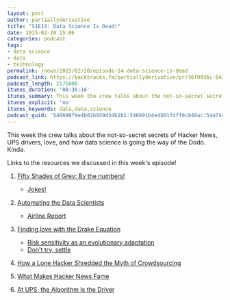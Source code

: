 ```yaml
---
layout: post
author: partiallyderivative
title: "S1E14: Data Science Is Dead!"
date: 2015-02-20 15:06
categories: podcast
tags:
- data science
- data
- technology
permalink: /news/2015/02/20/episode-14-data-science-is-dead
podcast_link: https://backtracks.fm/partiallyderivative/pr/36f9936c-843f-11e7-86c7-0e84392478bc/partially_derivative_episode_14.mp3?s=1
podcast_length: 2175000
itunes_duration: '00:36:16'
itunes_summary: This week the crew talks about the not-so-secret secrets of Hacker News and more!
itunes_explicit: 'no'
itunes_keywords: data,data,science
podcast_guid: '546690f9e4b02b939d34b2b1:546691b4e4b01fdff0c848ac:54e74a88e4b05bee39f7c513'
---
```


This week the crew talks about the not-so-secret secrets of Hacker News,
UPS drivers, love, and how data science is going the way of the Dodo.
Kinda.

<div id="backtracks-player" data-bt-embed="https://player.backtracks.fm/partiallyderivative/partially-derivative/m/s1e14-data-science-is-dead" data-bt-theme="light" data-bt-show-art-cover="true" data-bt-show-comments="false"></div><script>(function(p,l,a,y,e,r,s){if(p[y]) return;if(p[e]) return p[e]();s=l.createElement(a);l.head.appendChild((s.async=p[y]=true,s.src=r,s))}(window,document,"script","__btL","__btR","https://player.backtracks.fm/embedder.js"))</script>

Links to the resources we discussed in this week's episode!

1.  [Fifty Shades of Grey: By the
numbers!](http://www.theguardian.com/news/datablog/2015/feb/16/record-breaking-opening-weekend-for-50-shades-of-grey)
    -   [Jokes!](https://twitter.com/johnnybrianryan/status/567264497891434497)

2.  [Automating the Data
Scientists](http://www.technologyreview.com/news/535041/automating-the-data-scientists/?utm_campaign=socialsync&utm_medium=social-post&utm_source=twitter)
    -   [Airline
        Report](http://www.automaticstatistician.com/abcdoutput/01-airline.pdf)

3.  [Finding love with the Drake
Equation](http://blogs.wsj.com/numbers/behind-the-numbers-another-love-formula-1960/?mod=WSJBlog)
    -   [Risk sensitivity as an evolutionary
        adaptation](http://www.nature.com/srep/2015/150204/srep08242/full/srep08242.html)
    -   [Don't try,
        settle](http://adami.natsci.msu.edu/pressreleases/2015/2/5/settling-for-mr-right-now-better-than-settling-for-mr-right-study-finds)
4.  [How a Lone Hacker Shredded the Myth of
Crowdsourcing](https://medium.com/backchannel/how-a-lone-hacker-shredded-the-myth-of-crowdsourcing-d9d0534f1731)
5.  [What Makes Hacker News
Fame](http://goodattheinternet.com/2015/02/13/getting-to-the-hacker-news-front-page/)
6.  [At UPS, the Algorithm Is the
Driver](http://www.wsj.com/articles/at-ups-the-algorithm-is-the-driver-1424136536)
